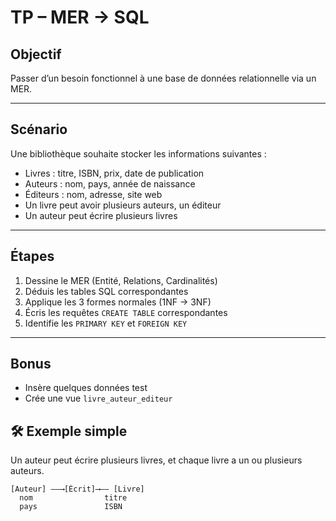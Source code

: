 # TP – MER → SQL

## Objectif
Passer d’un besoin fonctionnel à une base de données relationnelle via un MER.

---

## Scénario

Une bibliothèque souhaite stocker les informations suivantes :
- Livres : titre, ISBN, prix, date de publication
- Auteurs : nom, pays, année de naissance
- Éditeurs : nom, adresse, site web
- Un livre peut avoir plusieurs auteurs, un éditeur
- Un auteur peut écrire plusieurs livres

---

## Étapes

1. Dessine le MER (Entité, Relations, Cardinalités)
2. Déduis les tables SQL correspondantes
3. Applique les 3 formes normales (1NF → 3NF)
4. Écris les requêtes `CREATE TABLE` correspondantes
5. Identifie les `PRIMARY KEY` et `FOREIGN KEY`

---

## Bonus

- Insère quelques données test
- Crée une vue `livre_auteur_editeur`

## 🛠 Exemple simple
Un auteur peut écrire plusieurs livres, et chaque livre a un ou plusieurs auteurs.

```
[Auteur] ——⟶[Écrit]⟶—— [Livre]
  nom                titre
  pays               ISBN

  ```